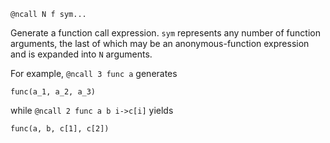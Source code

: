 ```
@ncall N f sym...
```

Generate a function call expression. `sym` represents any number of function arguments, the last of which may be an anonymous-function expression and is expanded into `N` arguments.

For example, `@ncall 3 func a` generates

```
func(a_1, a_2, a_3)
```

while `@ncall 2 func a b i->c[i]` yields

```
func(a, b, c[1], c[2])
```
